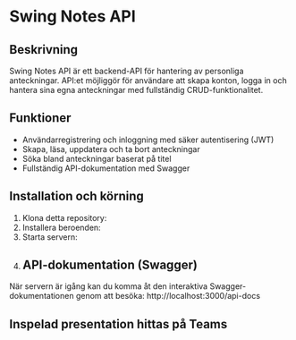 # Swing Notes API

## Beskrivning
Swing Notes API är ett backend-API för hantering av personliga anteckningar. API:et möjliggör för användare att skapa konton, logga in och hantera sina egna anteckningar med fullständig CRUD-funktionalitet.

## Funktioner
- Användarregistrering och inloggning med säker autentisering (JWT)
- Skapa, läsa, uppdatera och ta bort anteckningar
- Söka bland anteckningar baserat på titel
- Fullständig API-dokumentation med Swagger

## Installation och körning
1. Klona detta repository:
2. Installera beroenden:
3. Starta servern:
4. ## API-dokumentation (Swagger)
När servern är igång kan du komma åt den interaktiva Swagger-dokumentationen genom att besöka: http://localhost:3000/api-docs

## Inspelad presentation hittas på Teams
